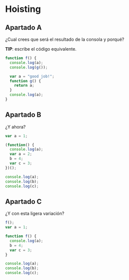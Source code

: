 # Hoisting

## Apartado A

¿Cual crees que será el resultado de la consola y porqué?

**TIP**: escribe el código equivalente.

```javascript
function f() {
  console.log(a);
  console.log(g());

  var a = "good job!";
  function g() {
    return a;
  }
  console.log(a);
}
```

## Apartado B

¿Y ahora?

```javascript
var a = 1;

(function() {
  console.log(a);
  var a = 2;
  b = 4;
  var c = 3;
})();

console.log(a);
console.log(b);
console.log(c);
```

## Apartado C

¿Y con esta ligera variación?

```javascript
f();
var a = 1;

function f() {
  console.log(a);
  b = 4;
  var c = 3;
}

console.log(a);
console.log(b);
console.log(c);
```
